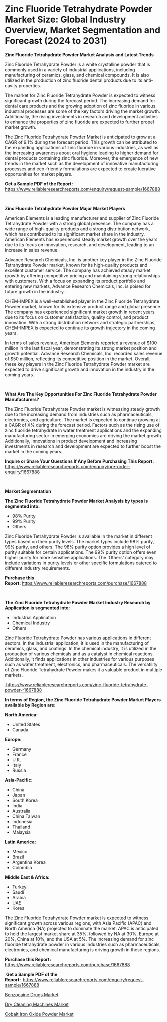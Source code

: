 <p><h1>Zinc Fluoride Tetrahydrate Powder Market Size: Global Industry Overview, Market Segmentation and Forecast (2024 to 2031)</h1></p><p><strong>Zinc Fluoride Tetrahydrate Powder Market Analysis and Latest Trends</strong></p>
<p><p>Zinc Fluoride Tetrahydrate Powder is a white crystalline powder that is commonly used in a variety of industrial applications, including manufacturing of ceramics, glass, and chemical compounds. It is also utilized in the production of zinc fluoride dental products due to its anti-cavity properties.</p><p>The market for Zinc Fluoride Tetrahydrate Powder is expected to witness significant growth during the forecast period. The increasing demand for dental care products and the growing adoption of zinc fluoride in various industrial processes are some of the key factors driving the market growth. Additionally, the rising investments in research and development activities to enhance the properties of zinc fluoride are expected to further propel market growth.</p><p>The Zinc Fluoride Tetrahydrate Powder Market is anticipated to grow at a CAGR of 9.1% during the forecast period. This growth can be attributed to the expanding applications of zinc fluoride in various industries, as well as the increasing awareness about oral hygiene leading to higher demand for dental products containing zinc fluoride. Moreover, the emergence of new trends in the market such as the development of innovative manufacturing processes and eco-friendly formulations are expected to create lucrative opportunities for market players.</p></p>
<p><strong>Get a Sample PDF of the Report:&nbsp;</strong> <a href="https://www.reliableresearchreports.com/enquiry/request-sample/1667888">https://www.reliableresearchreports.com/enquiry/request-sample/1667888</a></p>
<p>&nbsp;</p>
<p><strong>Zinc Fluoride Tetrahydrate Powder Major Market Players</strong></p>
<p><p>American Elements is a leading manufacturer and supplier of Zinc Fluoride Tetrahydrate Powder with a strong global presence. The company has a wide range of high-quality products and a strong distribution network, which has contributed to its significant market share in the industry. American Elements has experienced steady market growth over the years due to its focus on innovation, research, and development, leading to an increase in sales revenue.</p><p>Advance Research Chemicals, Inc. is another key player in the Zinc Fluoride Tetrahydrate Powder market, known for its high-quality products and excellent customer service. The company has achieved steady market growth by offering competitive pricing and maintaining strong relationships with customers. With a focus on expanding its product portfolio and entering new markets, Advance Research Chemicals, Inc. is poised for future growth in the industry.</p><p>CHEM-IMPEX is a well-established player in the Zinc Fluoride Tetrahydrate Powder market, known for its extensive product range and global presence. The company has experienced significant market growth in recent years due to its focus on customer satisfaction, quality control, and product innovation. With a strong distribution network and strategic partnerships, CHEM-IMPEX is expected to continue its growth trajectory in the coming years.</p><p>In terms of sales revenue, American Elements reported a revenue of $100 million in the last fiscal year, demonstrating its strong market position and growth potential. Advance Research Chemicals, Inc. recorded sales revenue of $50 million, reflecting its competitive position in the market. Overall, these key players in the Zinc Fluoride Tetrahydrate Powder market are expected to drive significant growth and innovation in the industry in the coming years.</p></p>
<p>&nbsp;</p>
<p><strong>What Are The Key Opportunities For Zinc Fluoride Tetrahydrate Powder Manufacturers?</strong></p>
<p><p>The Zinc Fluoride Tetrahydrate Powder market is witnessing steady growth due to the increasing demand from industries such as pharmaceuticals, electronics, and agriculture. The market is expected to continue growing at a CAGR of X% during the forecast period. Factors such as the rising use of zinc fluoride tetrahydrate in water treatment applications and the expanding manufacturing sector in emerging economies are driving the market growth. Additionally, innovations in product development and increasing investments in research and development are expected to further boost the market in the coming years.</p></p>
<p><strong>Inquire or Share Your Questions If Any Before Purchasing This Report:</strong> <a href="https://www.reliableresearchreports.com/enquiry/pre-order-enquiry/1667888">https://www.reliableresearchreports.com/enquiry/pre-order-enquiry/1667888</a></p>
<p>&nbsp;</p>
<p><strong>Market Segmentation</strong></p>
<p><strong>The Zinc Fluoride Tetrahydrate Powder Market Analysis by types is segmented into:</strong></p>
<p><ul><li>98% Purity</li><li>99% Purity</li><li>Others</li></ul></p>
<p><p>Zinc Fluoride Tetrahydrate Powder is available in the market in different types based on their purity levels. The market types include 98% purity, 99% purity, and others. The 98% purity option provides a high level of purity suitable for certain applications. The 99% purity option offers even higher purity for more sensitive applications. The 'Others' category may include variations in purity levels or other specific formulations catered to different industry requirements.</p></p>
<p><strong>Purchase this Report:&nbsp;</strong><a href="https://www.reliableresearchreports.com/purchase/1667888">https://www.reliableresearchreports.com/purchase/1667888</a></p>
<p>&nbsp;</p>
<p><strong>The Zinc Fluoride Tetrahydrate Powder Market Industry Research by Application is segmented into:</strong></p>
<p><ul><li>Industrial Application</li><li>Chemical Industry</li><li>Others</li></ul></p>
<p><p>Zinc Fluoride Tetrahydrate Powder has various applications in different sectors. In the industrial application, it is used in the manufacturing of ceramics, glass, and coatings. In the chemical industry, it is utilized in the production of various chemicals and as a catalyst in chemical reactions. Additionally, it finds applications in other industries for various purposes such as water treatment, electronics, and pharmaceuticals. The versatility of Zinc Fluoride Tetrahydrate Powder makes it a valuable product in multiple markets.</p></p>
<p><a href="https://www.reliableresearchreports.com/zinc-fluoride-tetrahydrate-powder-r1667888">&nbsp;https://www.reliableresearchreports.com/zinc-fluoride-tetrahydrate-powder-r1667888</a></p>
<p><strong>In terms of Region, the Zinc Fluoride Tetrahydrate Powder Market Players available by Region are:</strong></p>
<p>
    <p> <strong> North America: </strong>
        <ul>
            <li>United States</li>
            <li>Canada</li>
        </ul>
        </p> 
    <p> <strong> Europe: </strong>
        <ul>
            <li>Germany</li>
            <li>France</li>
            <li>U.K.</li>
            <li>Italy</li>
            <li>Russia</li>
        </ul>
        </p> 
    <p> <strong> Asia-Pacific: </strong>
        <ul>
            <li>China</li>
            <li>Japan</li>
            <li>South Korea</li>
            <li>India</li>
            <li>Australia</li>
            <li>China Taiwan</li>
            <li>Indonesia</li>
            <li>Thailand</li>
            <li>Malaysia</li>
        </ul>
        </p> 
    <p> <strong> Latin America: </strong>
        <ul>
            <li>Mexico</li>
            <li>Brazil</li>
            <li>Argentina Korea</li>
            <li>Colombia</li>
        </ul>
        </p> 
    <p> <strong> Middle East & Africa: </strong>
        <ul>
            <li>Turkey</li>
            <li>Saudi</li>
            <li>Arabia</li>
            <li>UAE</li>
            <li>Korea</li>
        </ul>
    </p>
    </p>
<p><p>The Zinc Fluoride Tetrahydrate Powder market is expected to witness significant growth across various regions, with Asia Pacific (APAC) and North America (NA) projected to dominate the market. APAC is anticipated to hold the largest market share at 35%, followed by NA at 30%, Europe at 20%, China at 10%, and the USA at 5%. The increasing demand for zinc fluoride tetrahydrate powder in various industries such as pharmaceuticals, electronics, and chemical manufacturing is driving growth in these regions.</p></p>
<p><strong>Purchase this Report: </strong><a href="https://www.reliableresearchreports.com/purchase/1667888">https://www.reliableresearchreports.com/purchase/1667888</a></p>
<p>&nbsp;<strong>Get a Sample PDF of the Report:&nbsp;&nbsp;</strong><a href="https://www.reliableresearchreports.com/enquiry/request-sample/1667888">https://www.reliableresearchreports.com/enquiry/request-sample/1667888</a></p>
<p><strong></strong></p>
<p><p><a href="https://www.linkedin.com/pulse/benzocaine-drugs-market-analysis-its-cagr-segmentation-global-zjpbf">Benzocaine Drugs Market</a></p><p><a href="https://www.linkedin.com/pulse/dry-cleaning-machines-market-trends-forecast-competitive-analysis-7qbxf">Dry Cleaning Machines Market</a></p><p><a href="https://github.com/AnnChovey2023/Market-Research-Report-List-1/blob/main/cobalt-iron-oxide-powder-market.md">Cobalt Iron Oxide Powder Market</a></p></p>